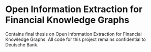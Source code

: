 # Open Information Extraction for Financial Knowledge Graphs

Contains final thesis on Open Information Extraction for Financial Knowledge Graphs. All code for this project remains confidential to Deutsche Bank.
